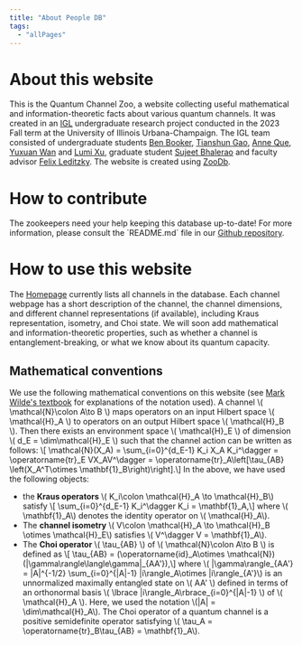 ```yaml
---
title: "About People DB"
tags:
  - "allPages"
---
```


# About this website

<p class="abt">
This is the Quantum Channel Zoo, a website collecting useful mathematical and information-theoretic facts about various quantum channels.
It was created in an <a href="https://math.illinois.edu/research/illinois-geometry-lab" target="_blank">IGL</a> undergraduate research project conducted in the 2023 Fall term at the University of Illinois Urbana-Champaign.
The IGL team consisted of undergraduate students <a href="mailto:bbook3@illinois.edu">Ben Booker</a>, <a href="mailto:tgao13@illinois.edu">Tianshun Gao</a>, <a href="mailto:xque2@illinois.edu">Anne Que</a>, <a href="mailto:yuxuanw8@illinois.edu">Yuxuan Wan</a> and <a href="mailto:jiabaox3@illinois.edu">Lumi Xu</a>, graduate student
<a href="mailto:sgb4@illinois.edu">Sujeet Bhalerao</a> and faculty advisor <a href="mailto:leditzky@illinois.edu">Felix Leditzky</a>.
The website is created using <a href="https://github.com/phfaist/zoodb" target="_blank">ZooDb</a>.
</p>

# How to contribute

<p class="abt">
The zookeepers need your help keeping this database up-to-date! For more information, please consult the `README.md` file in our <a href="#" target="_blank">Github repository</a>.
</p>

# How to use this website

<p class="abt">
The <a href="/">Homepage</a> currently lists all channels in the database. Each channel webpage has a short description of the channel, the channel dimensions, and different channel representations (if available), including Kraus representation, isometry, and Choi state.
We will soon add mathematical and information-theoretic properties, such as whether a channel is entanglement-breaking, or what we know about its quantum capacity.
</p>

## Mathematical conventions

<p class="abt">
We use the following mathematical conventions on this website (see <a href="https://arxiv.org/abs/1106.1445" target="_blank">Mark Wilde's textbook</a> for explanations of the notation used).
A channel <span class="inline-math">\( \mathcal{N}\colon A\to B \)</span> maps operators on an input Hilbert space <span class="inline-math">\( \mathcal{H}_A \)</span> to operators on an output Hilbert space <span class="inline-math">\( \mathcal{H}_B \)</span>.
Then there exists an environment space <span class="inline-math">\( \mathcal{H}_E \)</span> of dimension <span class="inline-math">\( d_E = \dim\mathcal{H}_E \)</span> such that the channel action can be written as follows:
<span class="inline-math">\[ \mathcal{N}(X_A) = \sum_{i=0}^{d_E-1} K_i X_A K_i^\dagger = \operatorname{tr}_E VX_AV^\dagger = \operatorname{tr}_A\left[\tau_{AB} \left(X_A^T\otimes \mathbf{1}_B\right)\right].\]</span>
In the above, we have used the following objects:
<ul>
<li>the <strong>Kraus operators</strong> <span class="inline-math">\( K_i\colon \mathcal{H}_A \to \mathcal{H}_B\)</span> satisfy <span class="inline-math">\[ \sum_{i=0}^{d_E-1} K_i^\dagger K_i = \mathbf{1}_A,\]</span> where <span class="inline-math">\( \mathbf{1}_A\)</span> denotes the identity operator on <span class="inline-math">\( \mathcal{H}_A\)</span>.
</li>
<li>
The <strong>channel isometry</strong> <span class="inline-math">\( V\colon \mathcal{H}_A \to \mathcal{H}_B \otimes \mathcal{H}_E\)</span> satisfies <span class="inline-math">\( V^\dagger V = \mathbf{1}_A\)</span>.
</li>
<li>
The <strong>Choi operator</strong> <span class="inline-math">\( \tau_{AB} \)</span> of <span class="inline-math">\( \mathcal{N}\colon A\to B \)</span> is defined as <span class="inline-math">\[ \tau_{AB} = (\operatorname{id}_A\otimes \mathcal{N})(|\gamma\rangle\langle\gamma|_{AA'}),\]</span>
where <span class="inline-math">\( |\gamma\rangle_{AA'} = |A|^{-1/2} \sum_{i=0}^{|A|-1} |i\rangle_A\otimes |i\rangle_{A'}\)</span> is an unnormalized maximally entangled state on <span class="inline-math">\( AA' \)</span> defined in terms of an orthonormal basis <span class="inline-math">\( \lbrace |i\rangle_A\rbrace_{i=0}^{|A|-1} \)</span> of <span class="inline-math">\( \mathcal{H}_A \)</span>.
Here, we used the notation <span class="inline-math">\(|A| = \dim\mathcal{H}_A\)</span>.
The Choi operator of a quantum channel is a positive semidefinite operator satisfying <span class="inline-math">\( \tau_A = \operatorname{tr}_B\tau_{AB} = \mathbf{1}_A\)</span>.
</li>
</ul>
</p>